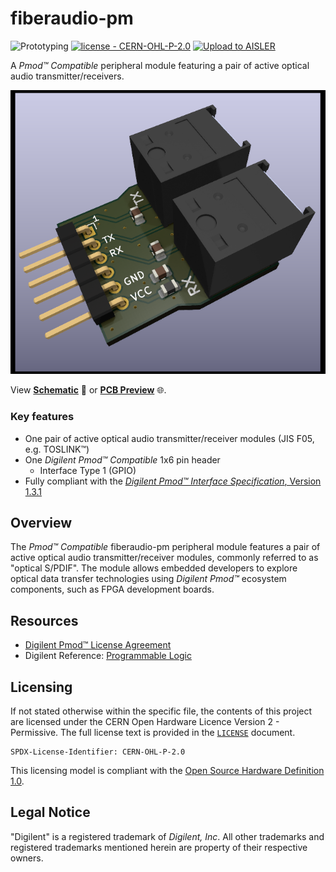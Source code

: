 # fiberaudio-pm 

![Prototyping](https://img.shields.io/badge/status-prototyping-blue?style=plastic) [![license - CERN-OHL-P-2.0](https://img.shields.io/github/license/islandcontroller/fiberaudio-pm?style=plastic)](LICENSE) [![Upload to AISLER](https://img.shields.io/badge/Upload_to_-AISLER-ff8000?style=plastic)](https://aisler.net/p/new?url=https://raw.githubusercontent.com/islandcontroller/fiberaudio-pm/master/pcb/fiberaudio-pm.kicad_pcb&ref=github)

A *Pmod&trade; Compatible* peripheral module featuring a pair of active optical audio transmitter/receivers.

<p align="center">
  <img alt="Block schematic" src="doc/preview.png" />
</picture></p>

View [**Schematic**](doc/fiberaudio-pm.pdf) &#128196; or [**PCB Preview**](https://htmlpreview.github.io/?https://github.com/islandcontroller/fiberaudio-pm/blob/master/doc/ibom.html) &#127760;.

### Key features

* One pair of active optical audio transmitter/receiver modules (JIS F05, e.g. TOSLINK&trade;)
* One *Digilent Pmod&trade; Compatible* 1x6 pin header
    * Interface Type 1 (GPIO)
* Fully compliant with the [*Digilent Pmod&trade; Interface Specification*, Version 1.3.1](https://digilent.com/reference/_media/reference/pmod/pmod-interface-specification-1_3_1.pdf)

## Overview

The *Pmod&trade; Compatible* fiberaudio-pm peripheral module features a pair of active optical audio transmitter/receiver modules, commonly referred to as "optical S/PDIF". The module allows embedded developers to explore optical data transfer technologies using *Digilent Pmod&trade;* ecosystem components, such as FPGA development boards.

## Resources

* [Digilent Pmod&trade; License Agreement](https://digilent.com/reference/_media/pmod/pmod/pmod_license_agreement.pdf)
* Digilent Reference: [Programmable Logic](https://digilent.com/reference/programmable-logic/start)

## Licensing

If not stated otherwise within the specific file, the contents of this project are licensed under the CERN Open Hardware Licence Version 2 - Permissive. The full license text is provided in the [`LICENSE`](LICENSE) document.

    SPDX-License-Identifier: CERN-OHL-P-2.0

This licensing model is compliant with the [Open Source Hardware Definition 1.0](https://www.oshwa.org/definition/).

## Legal Notice

"Digilent" is a registered trademark of *Digilent, Inc*. All other trademarks and registered trademarks mentioned herein are property of their respective owners.